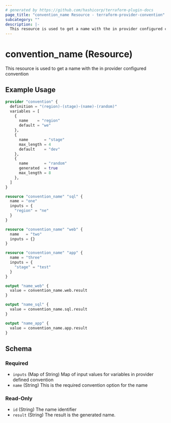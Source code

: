 ```yaml
---
# generated by https://github.com/hashicorp/terraform-plugin-docs
page_title: "convention_name Resource - terraform-provider-convention"
subcategory: ""
description: |-
  This resource is used to get a name with the in provider configured convention
---
```


# convention_name (Resource)

This resource is used to get a name with the in provider configured convention

## Example Usage

```terraform
provider "convention" {
  definition = "(region)-(stage)-(name)-(random)"
  variables = [
    {
      name    = "region"
      default = "we"
    },
    {
      name       = "stage"
      max_length = 4
      default    = "dev"
    },
    {
      name       = "random"
      generated  = true
      max_length = 8
    },
  ]
}

resource "convention_name" "sql" {
  name = "one"
  inputs = {
    "region" = "ne"
  }
}

resource "convention_name" "web" {
  name   = "two"
  inputs = {}
}

resource "convention_name" "app" {
  name = "three"
  inputs = {
    "stage" = "test"
  }
}

output "name_web" {
  value = convention_name.web.result
}

output "name_sql" {
  value = convention_name.sql.result
}

output "name_app" {
  value = convention_name.app.result
}
```

<!-- schema generated by tfplugindocs -->
## Schema

### Required

- `inputs` (Map of String) Map of input values for variables in provider defined convention
- `name` (String) This is the required convention option for the name

### Read-Only

- `id` (String) The name identifier
- `result` (String) The result is the generated name.


